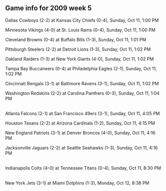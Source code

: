 ## Game info for 2009 week 5
Dallas Cowboys (2-2) at Kansas City Chiefs (0-4), Sunday, Oct 11, 1:00 PM

Minnesota Vikings (4-0) at St. Louis Rams (0-4), Sunday, Oct 11, 1:00 PM

Cleveland Browns (0-4) at Buffalo Bills (1-3), Sunday, Oct 11, 1:01 PM

Pittsburgh Steelers (2-2) at Detroit Lions (1-3), Sunday, Oct 11, 1:02 PM

Oakland Raiders (1-3) at New York Giants (4-0), Sunday, Oct 11, 1:02 PM

Tampa Bay Buccaneers (0-4) at Philadelphia Eagles (2-1), Sunday, Oct 11, 1:02 PM

Cincinnati Bengals (3-1) at Baltimore Ravens (3-1), Sunday, Oct 11, 1:02 PM

Washington Redskins (2-2) at Carolina Panthers (0-3), Sunday, Oct 11, 1:04 PM

<br/>Atlanta Falcons (2-1) at San Francisco 49ers (3-1), Sunday, Oct 11, 4:05 PM

Houston Texans (2-2) at Arizona Cardinals (1-2), Sunday, Oct 11, 4:15 PM

New England Patriots (3-1) at Denver Broncos (4-0), Sunday, Oct 11, 4:16 PM

Jacksonville Jaguars (2-2) at Seattle Seahawks (1-3), Sunday, Oct 11, 4:16 PM

<br/>Indianapolis Colts (4-0) at Tennessee Titans (0-4), Sunday, Oct 11, 8:30 PM

<br/>New York Jets (3-1) at Miami Dolphins (1-3), Monday, Oct 12, 8:38 PM

